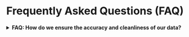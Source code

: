 # Frequently Asked Questions (FAQ)

<details>
<summary><b>FAQ: How do we ensure the accuracy and cleanliness of our data?</b></summary>

## Ensuring Data Accuracy and Cleanliness

To maintain the utmost accuracy and cleanliness of our data, we have implemented a meticulous process that encompasses
the following key steps:

### Data Cleaning Process

Our data cleaning process places a strong emphasis on two critical aspects:

1. **Chronological Order**: To ensure data consistency, we meticulously arrange the dataset in chronological order based
   on date. This chronological alignment is essential for facilitating meaningful analyses and data visualizations.

2. **Data Completeness**: Rigorous validation procedures are implemented to verify the dataset's completeness and
   integrity. Any instances of missing data or inaccuracies are diligently rectified through cross-referencing with
   trusted sources.

### Validation with External Data

To affirm the accuracy and cleanliness of our dataset, we perform rigorous validation by comparing it with data from
the "Reported Covid-19" dataset available
at [https://www.healthdata.org](https://covid19.healthdata.org/united-states-of-america?view=cumulative-deaths&tab=trend).
This particular dataset is meticulously curated by the Institute for Health Metrics and Evaluation (IHME) at the
University of Washington and is widely regarded as one of the most reliable sources for COVID-19 data.

### Data Validation Result

As demonstrated in the comparison below, the left side showcases data
from [https://www.healthdata.org](https://covid19.healthdata.org/united-states-of-america?view=cumulative-deaths&tab=trend),
while the right side represents our meticulously processed data:

![Comparison of Data](images/confirm_data_is_clean.png)

The striking alignment between our dataset and the data
from [https://www.healthdata.org](https://covid19.healthdata.org/united-states-of-america?view=cumulative-deaths&tab=trend)
serves as compelling evidence of the high level of accuracy and cleanliness we have achieved. We proudly assert that our
data has undergone thorough cleaning and validation, instilling confidence in its reliability.

</details>
